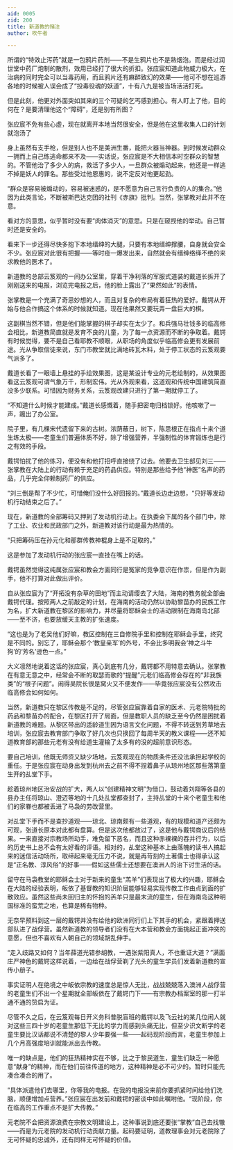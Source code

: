 ```yaml
---
aid: 0005
zid: 200
title: 新道教的赌注
author: 吹牛者

---
```




  所谓的“特效止泻药”就是一包鸦片药剂——不是生鸦片也不是熟烟泡。而是经过润世堂中药厂炮制的散剂，效用已经打了很大的折扣。张应宸知道此物威力极大，在治病的同时完全可以当毒药用，而且鸦片还有麻醉致幻的效果——他可不想在巡游各地的时候被人误会成了“投毒役魂的妖道”，十有八九是被当场活活打死。

  但是此刻，他更对外面突如其来的三个可疑的乞丐感到担心。有人盯上了他，目的何在？是要清理他这个“障碍”，还是别有所图？

  张应宸不免有些心虚，现在就离开本地当然很安全，但是他在这里收集人口的计划就泡汤了

  身上虽然有支手枪，但是别人也不是美洲生番，能把火器当神器。到时候发动群众一拥而上自己练逃命都来不及——实话说，张应宸是不大相信本时空群众的智慧的。不管他治了多少人的病，救活了多少人，一旦群众被煽动起来，他还是一样逃不掉是妖人的罪名。那些受过他恩惠的，说不定反对他更起劲。

  “群众是容易被煽动的，容易被迷惑的，是不愿意为自己言行负责的人的集合。”他因为此类言论，不断被斯巴达克团的社刊《赤旗》批判。当然，张掌教对此并不在意。

  看对方的意思，似乎暂时没有要“肉体消灭”的意思。只是在窥觊他的举动。自己暂时还是安全的。

  看来下一步还得尽快多抱下本地缙绅的大腿，只要有本地缙绅撑腰，自身就会安全不少。张应宸对此很有把握——等时疫一爆发出来，自然就会有缙绅络绎不绝的来求教他的医术了。

  新道教的总部云笈观的一间办公室里，穿着干净利落的军服式道装的戴道长拆开了刚刚送来的电报，浏览完电报之后，他的脸上露出了“果然如此”的表情。

  张掌教是一个充满了奇思妙想的人，而且对复杂的布局有着狂热的爱好。戴锷从开始与他合作搞这个体系的时候就知道。现在他果然又要玩弄一盘巨大的棋。

  这副棋当然不错，但是他们能掌握的棋子却实在太少了。和兵强马壮钱多的临高修会相比，新道教简直就是发育不良的儿童，为了每一点资源而不断的争取着。戴锷有时候觉得，要不是自己看耶教不顺眼，从职场的角度似乎临高修会更有发展前途。光从争取信徒来说，东门市教堂就比满地砖瓦木料，处于停工状态的云笈观要气派多了。

  戴道长看了一眼墙上悬挂的手绘效果图，这是某设计专业的元老绘制的，从效果图看这云笈观可谓气象万千，形制宏伟。光从外观来看，这道观和传统中国建筑简直没多少联系。可惜因为财务关系，云笈观改建只进行了第一期就停工了。

  “不知道什么时候才能建成。”戴道长感慨着，随手把密电归档锁好。他咳嗽了一声，踱出了办公室。

  院子里，有几棵宋代遗留下来的古树。浓荫蔽日，树下，陈思根正在指点十来个道生练太极——老童生们普遍体质不好，除了增强营养，半强制性的体育锻炼也是行之有效的手段。

  戴锷怕扰了他的练习，便没有和他打招呼直接绕了过去。他要去卫生部见刘三——张掌教在大陆上的行动有赖于充足的药品供应。特别是那些给予他“神医”名声的药品，几乎完全仰赖制药厂的供应。

  “刘三倒是帮了不少忙，可惜俺们没什么好回报的。”戴道长边走边想，“只好等发动机行动结束之后了。”

  现在，新道教的全部筹码又押到了发动机行动上。在执委会下属的各个部门中，除了工业、农业和民政部门之外，新道教对该行动是最为热情的。

  “只把筹码压在孙元化和那群传教神棍身上是不足取的。”

  这是参加了发动机行动的张应宸一直挂在嘴上的话。

  戴锷虽然觉得这纯属张应宸和教会方面同行是冤家的竞争意识在作祟，但是作为副手，他不打算对此做出评价。

  自从张应宸为了“开拓没有杂草的田地”而主动请缨去了大陆，海南的教务就全部由戴锷代理。按照两人之前敲定的计划，在海南的活动仍然以协助黎苗办的民族工作为名，扩大新道教在黎区的影响力，并尽量将耶稣会士的活动限制在海南岛北部——至不济，也要放缓天主教的扩张速度。

  “这也是为了老吴他们好嘛，教区控制在三自修院手里和控制在耶稣会手里，终究是不同的。别忘了，耶稣会那个‘教皇亲军’的外号，不会比多明我会‘神之斗牛狗’的‘芳名’逊色一点。”

  大义凛然地说着这话的张应宸，真心到底有几分，戴锷都不用特意去确认。张掌教在有意无意之中，经常会不断的取瑟而歌的“提醒”元老们临高修会存在的“非我族类”的“根子问题”。闹得吴院长很是窝火又不便发作——毕竟张应宸没有公然攻击临高修会如何如何。

  当然，新道教只在黎区传教是不足的，尽管张应宸靠着自家的医术、元老院特批的药品和黎苗办的配合，在黎区打开了局面，但是教职人员的缺乏至今仍然是困扰着新道教的难题。从黎区带出的适龄道生因为语言文化问题，不得不转送到芳草地去培训，张应宸去教育部门争取了好几次也只换回了每周半天的教义课程——还不知道教育部的那些元老有没有给道生灌输了太多有的没的超前意识形态。

  要自己培训，他既无师资又缺少场地，云笈观现在的物质条件还没法承担起学校的重任。于是张应宸在动身出发到杭州去之前不得不捏着鼻子从琼州地区那些落第童生开的乩堂下手。

  趁着琼州地区治安战的扩大，两人以“创建精神文明”为借口，鼓动着刘翔等各县的县办主任将琼山、澄迈等地的十几处乩堂都查封了，主持乩堂的十来个老童生和他们的家眷也都被丢进了马袅的劳改营里。

  对乩堂下手而不是查抄道观——琼北、琼南颇有一些道观，有的规模和道产还颇为可观，张道长原本对此都有盘算。但是这次他都放过了，这是他与戴锷商议后的结果。一来直接对宗教场所动手，难免留下恶名，而且这种赤裸裸的吞并行为，以后的历史书上总不会有太好看的评语。相对的，乩堂这种基本上由落魄的读书人搞起来的迷信活动场所，取缔起来毫无压力不说，就是再苛刻的土著儒士也得承认这是“正名教、淳风俗”的好事——假如这些儒士还想要在澳洲人的治下讨生活的话。

  留守在马袅教堂的耶稣会士对于新来的童生“羔羊”们表现出了极大的兴趣，耶稣会在大陆的经验表明，皈依了基督教的知识阶层能够轻易实现传教工作由点到面的扩散效应。虽然这些尚未回归主的怀抱的羔羊只是最末流的童生，但在海南岛这种明国标准的蛮荒之地，也算是稀有物种。

  无奈早预料到这一层的戴锷并没有给他的欧洲同行们上下其手的机会，紧跟着押送部队进了战俘营。虽然新道教的领导者们没有在大本营和教会方面挑起正面冲突的意愿，但也不喜欢有人朝自己的领域胡乱伸手。

  “走入歧路又如何？当年薛道光错参胡教，一遇张紫阳真人，不也重证大道？”满面庄严神色的戴锷这样说着，一边给在战俘营剃了光头的童生学员们发着新道教的宣传小册子。

  事实证明人在绝境之中皈依宗教的速度总是惊人无比，战战兢兢落入澳洲人战俘营的老童生们不出一个星期就全部皈依在了戴锷门下——有宗教办档案室的那一打半通不通的贽启为证。

  尽管不久之后，在云笈观每日开义务科普脱盲班的戴锷以及飞云社的某几位闲人就对这些三四十岁的老童生那低下无比的学力而感到头痛无比，但至少识文断字的老童生要比汉话都说不清楚的黎人少年要强一些——起码现阶段而言，老童生参加上几个月高强度培训就能派出去传教。

  唯一的缺点是，他们的狂热精神实在不够，比之于黎民道生，童生们缺乏一种愿意“献身”的精神，而在他们前往传道的地方，这种精神是必不可少的。暂时只能先凑合凑合的用了。

  “具体派遣他们去哪里，你等我的电报。在我的电报没来前你要抓紧时间给他们洗脑，顺便增加点营养。”张应宸在出发前和戴锷的密谈中如此嘱咐他。“现阶段，你在临高的工作重点不是扩大传教。”

  元老院不会把资源浪费在宗教文明建设上，这种事说到底还要张“掌教”自己去找辙——而是为元老院的发动机行动贡献力量。起码要证明，道教理事会对元老院除了无可怀疑的忠诚外，还有同样无可怀疑的价值。



